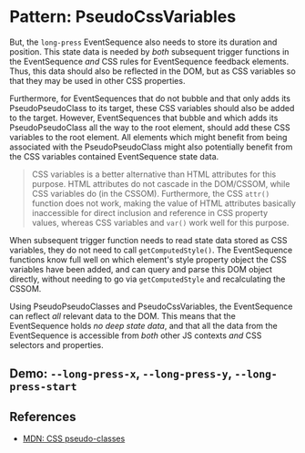 # Pattern: PseudoCssVariables

But, the `long-press` EventSequence also needs to store its duration and position. This state data is needed by *both* subsequent trigger functions in the EventSequence *and* CSS rules for EventSequence feedback elements. Thus, this data should also be reflected in the DOM, but as CSS variables so that they may be used in other CSS properties.

Furthermore, for EventSequences that do not bubble and that only adds its PseudoPseudoClass to its target, these CSS variables should also be added to the target. However, EventSequences that bubble and which adds its PseudoPseudoClass all the way to the root element, should add these CSS variables to the root element. All elements which might benefit from being associated with the PseudoPseudoClass might also potentially benefit from the CSS variables contained EventSequence state data.

> CSS variables is a better alternative than HTML attributes for this purpose. HTML attributes do not cascade in the DOM/CSSOM, while CSS variables do (in the CSSOM). Furthermore, the CSS `attr()` function does not work, making the value of HTML attributes basically inaccessible for direct inclusion and reference in CSS property values, whereas CSS variables and `var()` work well for this purpose.

When subsequent trigger function needs to read state data stored as CSS variables, they do not need to call `getComputedStyle()`. The EventSequence functions know full well on which element's style property object the CSS variables have been added, and can query and parse this DOM object directly, without needing to go via `getComputedStyle` and recalculating the CSSOM.

Using PseudoPseudoClasses and PseudoCssVariables, the EventSequence can reflect *all* relevant data to the DOM. This means that the EventSequence holds *no deep state data*, and that all the data from the EventSequence is accessible from *both* other JS contexts *and* CSS selectors and properties.

## Demo: `--long-press-x`, `--long-press-y`, `--long-press-start`

 
## References

 * [MDN: CSS pseudo-classes](https://developer.mozilla.org/en-US/docs/Web/CSS/Pseudo-classes)